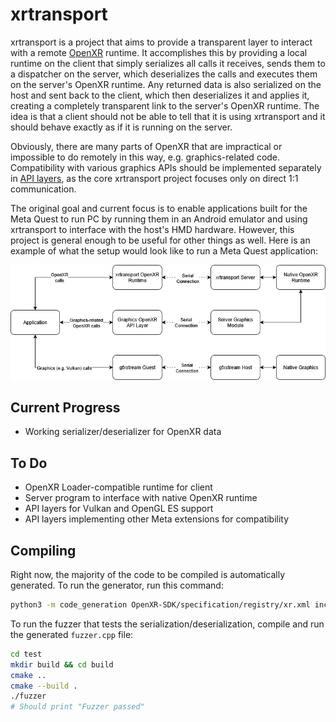 # xrtransport

xrtransport is a project that aims to provide a transparent layer to interact with a remote [OpenXR](https://www.khronos.org/openxr/) runtime. It accomplishes this by providing a local runtime on the client that simply serializes all calls it receives, sends them to a dispatcher on the server, which deserializes the calls and executes them on the server's OpenXR runtime. Any returned data is also serialized on the host and sent back to the client, which then deserializes it and applies it, creating a completely transparent link to the server's OpenXR runtime. The idea is that a client should not be able to tell that it is using xrtransport and it should behave exactly as if it is running on the server.

Obviously, there are many parts of OpenXR that are impractical or impossible to do remotely in this way, e.g. graphics-related code. Compatibility with various graphics APIs should be implemented separately in [API layers](https://registry.khronos.org/OpenXR/specs/1.1/html/xrspec.html#fundamentals-api-layers), as the core xrtransport project focuses only on direct 1:1 communication.

The original goal and current focus is to enable applications built for the Meta Quest to run PC by running them in an Android emulator and using xrtransport to interface with the host's HMD hardware. However, this project is general enough to be useful for other things as well. Here is an example of what the setup would look like to run a Meta Quest application:

![xrtransport flow](https://github.com/AndrewSumsion/xrtransport/raw/master/doc/flowchart.png)

## Current Progress
- Working serializer/deserializer for OpenXR data

## To Do
- OpenXR Loader-compatible runtime for client
- Server program to interface with native OpenXR runtime
- API layers for Vulkan and OpenGL ES support
- API layers implementing other Meta extensions for compatibility

## Compiling
Right now, the majority of the code to be compiled is automatically generated. To run the generator, run this command:

```bash
python3 -m code_generation OpenXR-SDK/specification/registry/xr.xml include/xrtransport/generated test
```

To run the fuzzer that tests the serialization/deserialization, compile and run the generated `fuzzer.cpp` file:

```bash
cd test
mkdir build && cd build
cmake ..
cmake --build .
./fuzzer
# Should print "Fuzzer passed"
```